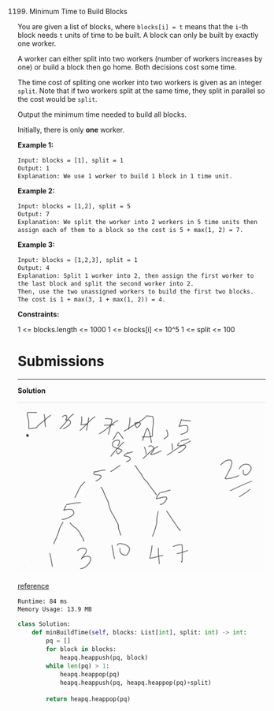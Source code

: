 1199. Minimum Time to Build Blocks

You are given a list of blocks, where `blocks[i] = t` means that the `i`-th block needs `t` units of time to be built. A block can only be built by exactly one worker.

A worker can either split into two workers (number of workers increases by one) or build a block then go home. Both decisions cost some time.

The time cost of spliting one worker into two workers is given as an integer `split`. Note that if two workers split at the same time, they split in parallel so the cost would be `split`.

Output the minimum time needed to build all blocks.

Initially, there is only **one** worker.

**Example 1:**
```
Input: blocks = [1], split = 1
Output: 1
Explanation: We use 1 worker to build 1 block in 1 time unit.
```
**Example 2:**
```
Input: blocks = [1,2], split = 5
Output: 7
Explanation: We split the worker into 2 workers in 5 time units then assign each of them to a block so the cost is 5 + max(1, 2) = 7.
```
**Example 3:**
```
Input: blocks = [1,2,3], split = 1
Output: 4
Explanation: Split 1 worker into 2, then assign the first worker to the last block and split the second worker into 2.
Then, use the two unassigned workers to build the first two blocks.
The cost is 1 + max(3, 1 + max(1, 2)) = 4.
```

**Constraints:**

1 <= blocks.length <= 1000
1 <= blocks[i] <= 10^5
1 <= split <= 100

# Submissions
---
**Solution**

![1199_1](img/1199_1.png)

[reference](https://www.youtube.com/watch?v=pSW8wxvcEcM)
```
Runtime: 84 ms
Memory Usage: 13.9 MB
```
```python
class Solution:
    def minBuildTime(self, blocks: List[int], split: int) -> int:
        pq = []
        for block in blocks:
            heapq.heappush(pq, block)
        while len(pq) > 1:
            heapq.heappop(pq)
            heapq.heappush(pq, heapq.heappop(pq)+split)
        
        return heapq.heappop(pq)
```
